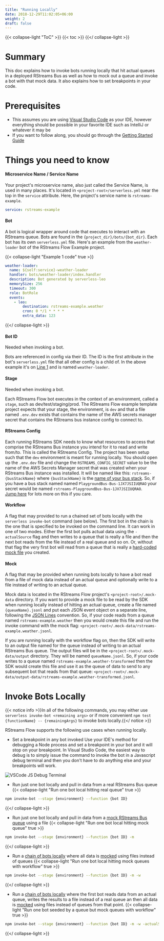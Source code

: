 ```yaml
---
title: "Running Locally"
date: 2018-12-29T11:02:05+06:00
weight: 2
draft: false
---
```


{{< collapse-light "ToC" >}}
{{< toc  >}}
{{</ collapse-light >}}

# Summary
This doc explains how to invoke bots running locally that hit actual queues in a deployed RStreams Bus as well as how to mock out
a queue and invoke a bot with that mock data.  It also explains how to set breakpoints in your code.

# Prerequisites
* This assumes you are using [Visual Studio Code](https://code.visualstudio.com/) as your IDE, however 
everything should be possible in your favorite IDE such as IntelliJ or whatever it may be
* If you want to follow along, you should go through the [Getting Started Guide](../getting-started)


# Things you need to know

#### Microservice Name / Service Name
Your project's microservice name, also just called the Service Name, is used in many places.  It's located in
`<project-root>/serverless.yml` near the top in the `service` attribute. Here, the project's service name is `rstreams-example`.
```yaml
service: rstreams-example
```

#### Bot
A bot is logical wrapper around code that executes to interact with an RStreams queue.  Bots are found in the `{project_dir}/bots/{bot_dir}`.  Each
bot has its own `serverless.yml` file.  Here's an example from the `weather-loader` bot of the RStreams Flow Example project.

{{< collapse-light "Example 1 code" true >}}
```yaml {linenos=inline,anchorlinenos=true,lineanchors=wlserverless}
weather-loader:
  name: ${self:service}-weather-loader
  handler: bots/weather-loader/index.handler
  description: Bot generated by serverless-leo
  memorySize: 256
  timeout: 300
  role: BotRole
  events:
    - leo:
        destination: rstreams-example.weather
        cron: 0 */1 * * * * 
        extra_data: 123
```
{{</ collapse-light >}}

#### Bot ID
Needed when invoking a bot.

Bots are referenced in config via their ID.  The ID is the first attribute in the bot's `serverless.yml` file that all other 
config is a child of.  In the above example it's on [Line 1](#wlserverless-1) and is named `weather-loader`.

#### Stage
Needed when invoking a bot.

Each RStreams Flow bot executes in the context of an environment, called a `stage`, such as dev/test/staging/prod.
The RStreams Flow example template project expects that your stage, the environment, is `dev` and that a file named `.env.dev` exists
that contains the name of the AWS secrets manager secret that contains the RStreams bus instance config to connect to.

#### RStreams Config
Each running RStreams SDK needs to know what resources to access that comprise the RStreams Bus instance you intend for it 
to read and write from/to.  This is called the RStreams Config.  The project has been setup such that the `dev` environment
is meant for running locally.  You should open up the `.env.dev` file and change the `RSTREAMS_CONFIG_SECRET` value to
be the name of the AWS Secrets Manager secret that was created when your RStreams Bus instance was installed.  It will
be named like this: `rstreams-{busStackName}` where `{busStackName}` is the 
[name of your bus stack](../getting-started/#get-bus-stack-name).  So, if you have a bus stack named
named `PlaygroundBus-Bus-1JX7JSIIUQRAO` your secret would be named `rstreams-PlaygroundBus-Bus-1JX7JSIIUQRAO`.  
[Jump here](../../rstreams-bus/getting-started/#how-do-you-access-the-new-rstreams-bus-instance) for lots more on this if you care.

#### Workflow
A flag that may provided to run a chained set of bots locally with the `serverless invoke-bot` command (see below).
The first bot in the chain is the one that is specified to be invoked on the command line.  It can work in one of two modes.
Either the first bot pulls actual data using the `-actualSource` flag and then writes to a queue that is really a file and then the
next bot reads from the file instead of a real queue and so on.  Or, without that flag the very first bot will read from a queue
that is really a [hard-coded mock file](#mock) you created.

#### Mock
A flag that may be provided when running bots locally to have a bot read from a file of mock data instead of an actual queue and
optionally write to a file instead of writing to an actual queue.

Mock data is located in the RStreams Flow project's `<project-root>/.mock-data` directory.
If you want to provide a mock file to be read by the SDK when running locally instead of
hitting an actual queue, create a file named `{queueName}.jsonl` and put each JSON event
object on a separate line, following the [JSON Lines](https://jsonlines.org/) convention.
So, if your code reads from a queue named `rstreams-example.weather` then you would create this
file and run the invoke command with the mock flag: 
`<project-root>/.mock-data/rstreams-example.weather.jsonl`.

If you are running locally with the workflow flag on, then the SDK will write to an output
file named for the queue instead of writing to an actual RStreams Bus queue.  The output
files will be in the `<project-root>/.mock-data/output` directory.  They will be named
`queueName.jsonl`.  So, if your code writes to a queue named 
`rstreams-example.weather-transformed` then the SDK would create this file and use it as the 
queue of data to send to any subsequent bot that reads from that queue:
`<project-root>/.mock-data/output-data/rstreams-example.weather-transformed.jsonl`.

# Invoke Bots Locally

{{< notice info >}}In all of the following commands, you may either use `serverless invoke-bot <remaining args>` or if more convenient
`npm test {functionName} -- {remainingArgs}` to invoke bots locally.{{</ notice >}}

RStreams Flow supports the following use cases when running locally.

* Set a breakpoint in any bot invoked
Use your IDE's method for debugging a Node process and set a breakpoint in your bot and it will stop on your breakpoint.  In
Visual Studio Code, the easiest way to debug is to simply issue the command to invoke the bot in a Javascript debug terminal and
then you don't have to do anything else and your breakpoints will work.

![VSCode JS Debug Terminal](../images/vscode-js-terminal.png)

* Run just one bot locally and pull in data from a real RStreams Bus queue
{{< collapse-light "Run one bot local hitting real queue" true >}}
```bash
npm invoke-bot --stage {environment} --function {bot ID}
```
{{</ collapse-light >}}

* Run just one bot locally and pull in data from a [mock RStreams Bus queue](#mock) using a file
{{< collapse-light "Run one bot local hitting mock queue" true >}}
```bash
npm invoke-bot --stage {environment} --function {bot ID} -m
```
{{</ collapse-light >}}

* Run a [chain of bots locally](#workflow) where all data is [mocked](#mock) using files instead of queues
{{< collapse-light "Run one bot local hitting mock queues with workflow" true >}}
```bash
npm invoke-bot --stage {environment} --function {bot ID} -m -w
```
{{</ collapse-light >}}

* Run a [chain of bots locally](#workflow) where the first bot reads data from an actual queue, writes the results to a file instead of a real
queue an then all data is [mocked](#mock) using files instead of queues from that point.
{{< collapse-light "Run one bot seeded by a queue but mock queues with workflow" true >}}
```bash
npm invoke-bot --stage {environment} --function {bot ID} -m -w -actualSource
```
{{</ collapse-light >}}